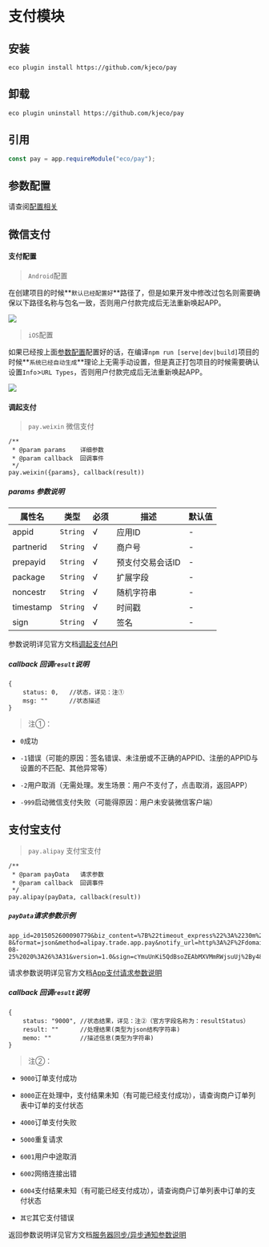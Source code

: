 # 支付模块

## 安装

```shell script
eco plugin install https://github.com/kjeco/pay
```

## 卸载

```shell script
eco plugin uninstall https://github.com/kjeco/pay
```

## 引用

```js
const pay = app.requireModule("eco/pay");
```

## 参数配置

请查阅[配置相关](https://eco.app/guide/config.html)

## 微信支付

#### 支付配置

> `Android`配置

在创建项目的时候**`默认已经配置好`**路径了，但是如果开发中修改过包名则需要确保以下路径名称与包名一致，否则用户付款完成后无法重新唤起APP。

![](https://eco.app/assets/img/wxpay_android.79421638.png)

> `iOS`配置

如果已经按上面[参数配置](https://eco.app/guide/config.html)配置好的话，在编译`npm run [serve|dev|build]`项目的时候**`系统已经自动生成`**理论上无需手动设置，但是真正打包项目的时候需要确认设置`Info`>`URL Types`，否则用户付款完成后无法重新唤起APP。

![](https://eco.app/assets/img/wxpay_ios.dd4e967a.png)

#### 调起支付

> `pay.weixin` 微信支付

```
/**
 * @param params    详细参数
 * @param callback  回调事件
 */
pay.weixin({params}, callback(result))

```

##### params 参数说明

| 属性名 | 类型 | 必须 | 描述 | 默认值 |
| --- | --- | --- | --- | --- |
| appid | `String` | √ | 应用ID | - |
| partnerid | `String` | √ | 商户号 | - |
| prepayid | `String` | √ | 预支付交易会话ID | - |
| package | `String` | √ | 扩展字段 | - |
| noncestr | `String` | √ | 随机字符串 | - |
| timestamp | `String` | √ | 时间戳 | - |
| sign | `String` | √ | 签名 | - |

参数说明详见官方文档[调起支付API](https://pay.weixin.qq.com/wiki/doc/api/app/app.php?chapter=9_12)

##### callback 回调`result`说明

```
{
    status: 0,   //状态，详见：注①
    msg: ""      //状态描述
}

```

> 注①：

*   `0`成功

*   `-1`错误（可能的原因：签名错误、未注册或不正确的APPID、注册的APPID与设置的不匹配、其他异常等）

*   `-2`用户取消（无需处理。发生场景：用户不支付了，点击取消，返回APP）

*   `-999`启动微信支付失败（可能得原因：用户未安装微信客户端）

## 支付宝支付

> `pay.alipay` 支付宝支付

```
/**
 * @param payData   请求参数   
 * @param callback  回调事件
 */
pay.alipay(payData, callback(result))

```

##### `payData`请求参数示例

```
app_id=2015052600090779&biz_content=%7B%22timeout_express%22%3A%2230m%22%2C%22product_code%22%3A%22QUICK_MSECURITY_PAY%22%2C%22total_amount%22%3A%220.01%22%2C%22subject%22%3A%221%22%2C%22body%22%3A%22%E6%88%91%E6%98%AF%E6%B5%8B%E8%AF%95%E6%95%B0%E6%8D%AE%22%2C%22out_trade_no%22%3A%22IQJZSRC1YMQB5HU%22%7D&charset=utf-8&format=json&method=alipay.trade.app.pay&notify_url=http%3A%2F%2Fdomain.merchant.com%2Fpayment_notify&sign_type=RSA2&timestamp=2016-08-25%2020%3A26%3A31&version=1.0&sign=cYmuUnKi5QdBsoZEAbMXVMmRWjsuUj%2By48A2DvWAVVBuYkiBj13CFDHu2vZQvmOfkjE0YqCUQE04kqm9Xg3tIX8tPeIGIFtsIyp%2FM45w1ZsDOiduBbduGfRo1XRsvAyVAv2hCrBLLrDI5Vi7uZZ77Lo5J0PpUUWwyQGt0M4cj8g%3D

```

请求参数说明详见官方文档[App支付请求参数说明](https://docs.open.alipay.com/204/105465/)

##### callback 回调`result`说明

```
{
    status: "9000", //状态结果，详见：注②（官方字段名称为：resultStatus）
    result: ""      //处理结果(类型为json结构字符串)
    memo: ""        //描述信息(类型为字符串)
}

```

> 注②：

*   `9000`订单支付成功

*   `8000`正在处理中，支付结果未知（有可能已经支付成功），请查询商户订单列表中订单的支付状态

*   `4000`订单支付失败

*   `5000`重复请求

*   `6001`用户中途取消

*   `6002`网络连接出错

*   `6004`支付结果未知（有可能已经支付成功），请查询商户订单列表中订单的支付状态

*   `其它`其它支付错误

返回参数说明详见官方文档[服务器同步/异步通知参数说明](https://docs.open.alipay.com/204/105301/)
